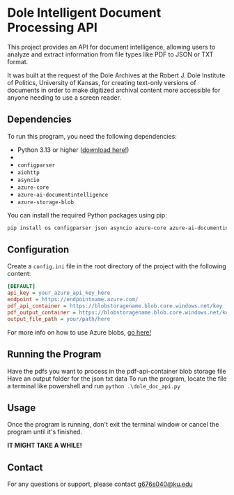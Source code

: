 # Dole Intelligent Document Processing API

This project provides an API for document intelligence, allowing users to analyze and extract information from file types like PDF to JSON or TXT format.

It was built at the request of the Dole Archives at the Robert J. Dole Institute of Politics, University of Kansas, for creating text-only versions of documents in order to make digitized archival content more accessible for anyone needing to use a screen reader.

## Dependencies

To run this program, you need the following dependencies:

- Python 3.13 or higher ([download here!](https://www.python.org/downloads/))
- 
- `configparser`
- `aiohttp`
- `asyncio`
- `azure-core`
- `azure-ai-documentintelligence`
- `azure-storage-blob`

You can install the required Python packages using pip:
```sh
pip install os configparser json asyncio azure-core azure-ai-documentintelligence azure-storage-blob
```

## Configuration

Create a `config.ini` file in the root directory of the project with the following content:

```ini
[DEFAULT]
api_key = your_azure_api_key_here
endpoint = https://endpointname.azure.com/
pdf_api_container = https://blobstoragename.blob.core.windows.net/key
pdf_output_container = https://blobstoragename.blob.core.windows.net/key
output_file_path = your/path/here
```

For more info on how to use Azure blobs, [go here!](https://learn.microsoft.com/en-us/azure/ai-services/document-intelligence/prebuilt/batch-analysis?view=doc-intel-4.0.0/)

## Running the Program

Have the pdfs you want to process in the pdf-api-container blob storage file
Have an output folder for the json txt data
To run the program, locate the file a terminal like powershell and run
`python .\dole_doc_api.py`

## Usage

Once the program is running, don't exit the terminal window or cancel the program until it's finished.

**IT MIGHT TAKE A WHILE!**

## Contact

For any questions or support, please contact [g676s040@ku.edu](mailto:g676s040@ku.edu)

